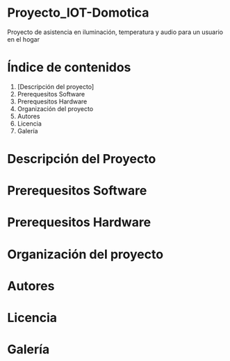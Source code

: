 # Proyecto_IOT-Domotica
Proyecto de asistencia en iluminación, temperatura y audio para un usuario en el hogar

# Índice de contenidos
  1. [Descripción del proyecto]
  2. Prerequesitos Software
  3. Prerequesitos Hardware
  4. Organización del proyecto
  5. Autores
  6. Licencia
  7. Galería

# Descripción del Proyecto

# Prerequesitos Software

# Prerequesitos Hardware

# Organización del proyecto

# Autores

# Licencia

# Galería
